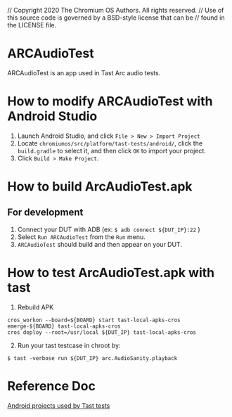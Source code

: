 // Copyright 2020 The Chromium OS Authors. All rights reserved.
// Use of this source code is governed by a BSD-style license that can be
// found in the LICENSE file.

# ARCAudioTest
ARCAudioTest is an app used in Tast Arc audio tests.

# How to modify ARCAudioTest with Android Studio
1. Launch Android Studio, and click `File > New > Import Project`
2. Locate `chromiumos/src/platform/tast-tests/android/`, click the `build.gradle` to select it, and then click `OK` to import your project.
3. Click `Build > Make Project`.

# How to build ArcAudioTest.apk
## For development
1. Connect your DUT with ADB (ex: `$ adb connect ${DUT_IP}:22` )
2. Select `Run ARCAudioTest` from the `Run` menu.
3. `ARCAudioTest` should build and then appear on your DUT.

# How to test ArcAudioTest.apk with tast

1. Rebuild APK
```
cros_workon --board=${BOARD} start tast-local-apks-cros
emerge-${BOARD} tast-local-apks-cros
cros deploy --root=/usr/local ${DUT_IP} tast-local-apks-cros
```

2. Run your tast testcase in chroot by:
```
$ tast -verbose run ${DUT_IP} arc.AudioSanity.playback
```

# Reference Doc
[Android projects used by Tast tests]


[Android projects used by Tast tests]: https://chromium.googlesource.com/chromiumos/platform/tast-tests/+/HEAD/android/README.md